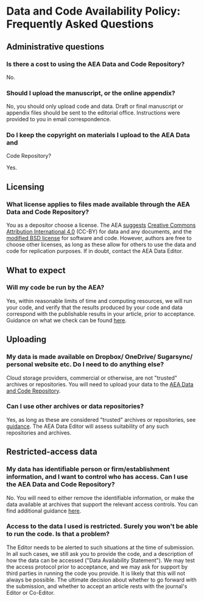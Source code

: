 # Data and Code Availability Policy: Frequently Asked Questions

## Administrative questions

### Is there a cost to using the AEA Data and Code Repository?

No.

### Should I upload the manuscript, or the online appendix?

No, you should only upload code and data. Draft or final manuscript or
appendix files should be sent to the editorial office. Instructions were
provided to you in email correspondence.

### Do I keep the copyright on materials I upload to the AEA Data and
Code Repository?

Yes.

## Licensing 

### What license applies to files made available through the AEA Data and Code Repository?

You as a depositor choose a license. The AEA
[suggests](https://social-science-data-editors.github.io/guidance/Licensing_guidance.html)
[Creative Commons Attribution International
4.0](http://creativecommons.org/licenses/by/4.0/) (CC-BY) for data and
any documents, and the [modified BSD
license](https://opensource.org/licenses/BSD-3-Clause) for software and
code. However, authors are free to choose other licenses, as long as
these allow for others to use the data and code for replication
purposes. If in doubt, contact the AEA Data Editor.

## What to expect

### Will my code be run by the AEA?

Yes, within reasonable limits of time and computing resources, we will
run your code, and verify that the results produced by your code and
data correspond with the publishable results in your article, prior to
acceptance. Guidance on what we check can be found
[here](https://social-science-data-editors.github.io/guidance/Verification_guidance.html).

## Uploading 

### My data is made available on Dropbox/ OneDrive/ Sugarsync/ personal website etc. Do I need to do anything else?

Cloud storage providers, commercial or otherwise, are not \"trusted\"
archives or repositories. You will need to upload your data to the [AEA
Data and Code Repository](https://www.openicpsr.org/openicpsr/aea).

### Can I use other archives or data repositories?

Yes, as long as these are considered \"trusted\" archives or
repositories, see
[guidance](https://social-science-data-editors.github.io/guidance/Requested_information_hosting.html).
The AEA Data Editor will assess suitability of any such repositories and
archives.

## Restricted-access data

### My data has identifiable person or firm/establishment information, and I want to control who has access. Can I use the AEA Data and Code Repository?

No. You will need to either remove the identifiable information, or make
the data available at archives that support the relevant access
controls. You can find additional guidance
[here](https://social-science-data-editors.github.io/guidance/Requested_information_hosting.html).



### Access to the data I used is restricted. Surely you won\'t be able to run the code. Is that a problem?

The Editor needs to be alerted to such situations at the time of
submission. In all such cases, we still ask you to provide the code, and
a description of how the data can be accessed ("Data Availability Statement"). We may test the access
protocol prior to acceptance, and we may ask for support by third
parties in running the code you provide. It is likely that this will not
always be possible. The ultimate decision about whether to go forward
with the submission, and whether to accept an article rests with the
journal's Editor or Co-Editor.

 
